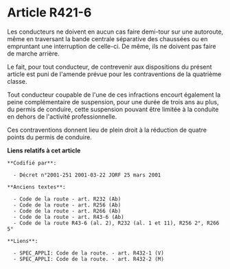 # Article R421-6

Les conducteurs ne doivent en aucun cas faire demi-tour sur une autoroute, même en traversant la bande centrale séparative
des chaussées ou en empruntant une interruption de celle-ci. De même, ils ne doivent pas faire de marche arrière.

Le fait, pour tout conducteur, de contrevenir aux dispositions du présent article est puni de l'amende prévue pour les
contraventions de la quatrième classe.

Tout conducteur coupable de l'une de ces infractions encourt également la peine complémentaire de suspension, pour une durée
de trois ans au plus, du permis de conduire, cette suspension pouvant être limitée à la conduite en dehors de l'activité
professionnelle.

Ces contraventions donnent lieu de plein droit à la réduction de quatre points du permis de conduire.

**Liens relatifs à cet article**

	**Codifié par**:

	  - Décret n°2001-251 2001-03-22 JORF 25 mars 2001

	**Anciens textes**:

	  - Code de la route - art. R232 (Ab)
	  - Code de la route - art. R256 (Ab)
	  - Code de la route - art. R266 (Ab)
	  - Code de la route - art. R43-6 (Ab)
	  - Code de la route R43-6 (al. 2), R232 (al. 1 et 11), R256 2°, R266 5°

	**Liens**:

	  - SPEC_APPLI: Code de la route. - art. R432-1 (V)
	  - SPEC_APPLI: Code de la route. - art. R432-2 (M)
